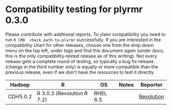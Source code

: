 # Compatibility testing for plyrmr 0.3.0

Please contribute with additional reports. To claim compatibility you need to run `R CMD  check path-to-plyrmr` successfully.
If you are interested in the compatibility chart for other releases, choose one from the drop down menu on the top left, under tags and find this document again (under docs; this is the only compatibility-tested release as of this writing). Not every release gets a complete round of testing, so typically a bug fix release (change in the third number only) is equally or more compatible than the previous release, even if we don't have the resources to test it directly. 

<table>
<thead>
<tr><th>Hadoop</th><th>R</th><th>OS</th><th>Notes</th><th>Reporter</th></tr>
</thead>
<tbody>
<tr><td>CDH5.0.2</td><td>R 3.0.3 (Revolution R 7.2)</td><td>RHEL 6.5</td><td></td><td><a href=mailto:rhadoop@revolutionanalytics.com>Revolution</a></td></tr>
</tbody>
</table>
